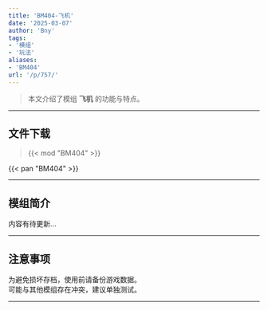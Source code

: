 ```yaml
---
title: 'BM404-飞机'
date: '2025-03-07'
author: 'Bny'
tags:
- '模组'
- '玩法'
aliases:
- 'BM404'
url: '/p/757/'
---
```


> 本文介绍了模组 **飞机** 的功能与特点。

---

## 文件下载  

> {{< mod "BM404" >}}  

{{< pan "BM404" >}}  

---

## 模组简介

>  
内容有待更新...  

---

## 注意事项

>  
为避免损坏存档，使用前请备份游戏数据。  
可能与其他模组存在冲突，建议单独测试。  

---

